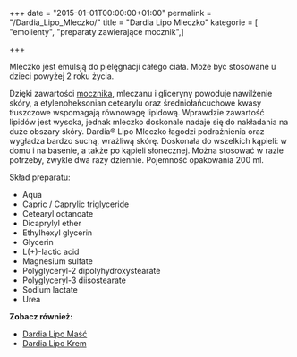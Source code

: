 +++
date = "2015-01-01T00:00:00+01:00"
permalink = "/Dardia_Lipo_Mleczko/"
title = "Dardia Lipo Mleczko"
kategorie = [ "emolienty", "preparaty zawierające mocznik",]

+++

Mleczko jest emulsją do pielęgnacji całego ciała. Może być stosowane u dzieci powyżej 2 roku życia.

Dzięki zawartości [mocznika](/atopedia/mocznik "wikilink"), mleczanu i gliceryny powoduje nawilżenie skóry, a etylenoheksonian cetearylu oraz średniołańcuchowe kwasy tłuszczowe wspomagają równowagę lipidową. Wprawdzie zawartość lipidów jest wysoka, jednak mleczko doskonale nadaje się do nakładania na duże obszary skóry. Dardia® Lipo Mleczko łagodzi podrażnienia oraz wygładza bardzo suchą, wrażliwą skórę. Doskonała do wszelkich kąpieli: w domu i na basenie, a także po kąpieli słonecznej. Można stosować w razie potrzeby, zwykle dwa razy dziennie. Pojemność opakowania 200 ml.

Skład preparatu:

-   Aqua
-   Capric / Caprylic triglyceride
-   Cetearyl octanoate
-   Dicaprylyl ether
-   Ethylhexyl glycerin
-   Glycerin
-   L(+)-lactic acid
-   Magnesium sulfate
-   Polyglyceryl-2 dipolyhydroxystearate
-   Polyglyceryl-3 diisostearate
-   Sodium lactate
-   Urea

**Zobacz również:**

-   [Dardia Lipo Maść](/atopedia/Dardia_Lipo_Maść "wikilink")
-   [Dardia Lipo Krem](/atopedia/Dardia_Lipo_Krem "wikilink")
